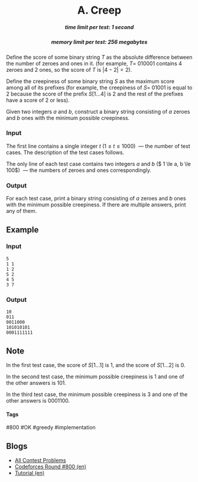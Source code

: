<h1 style='text-align: center;'> A. Creep</h1>

<h5 style='text-align: center;'>time limit per test: 1 second</h5>
<h5 style='text-align: center;'>memory limit per test: 256 megabytes</h5>

Define the score of some binary string $T$ as the absolute difference between the number of zeroes and ones in it. (for example, $T=$ 010001 contains $4$ zeroes and $2$ ones, so the score of $T$ is $|4-2| = 2$).

Define the creepiness of some binary string $S$ as the maximum score among all of its prefixes (for example, the creepiness of $S=$ 01001 is equal to $2$ because the score of the prefix $S[1 \ldots 4]$ is $2$ and the rest of the prefixes have a score of $2$ or less).

Given two integers $a$ and $b$, construct a binary string consisting of $a$ zeroes and $b$ ones with the minimum possible creepiness.

### Input

The first line contains a single integer $t$ $(1\le t\le 1000)$  — the number of test cases. The description of the test cases follows.

The only line of each test case contains two integers $a$ and $b$ ($ 1 \le a, b \le 100$)  — the numbers of zeroes and ones correspondingly.

### Output

For each test case, print a binary string consisting of $a$ zeroes and $b$ ones with the minimum possible creepiness. If there are multiple answers, print any of them.

## Example

### Input


```text
5
1 1
1 2
5 2
4 5
3 7
```
### Output


```text
10
011
0011000
101010101
0001111111
```
## Note

In the first test case, the score of $S[1 \ldots 1]$ is $1$, and the score of $S[1 \ldots 2]$ is $0$.

In the second test case, the minimum possible creepiness is $1$ and one of the other answers is 101.

In the third test case, the minimum possible creepiness is $3$ and one of the other answers is 0001100.



#### Tags 

#800 #OK #greedy #implementation 

## Blogs
- [All Contest Problems](../Codeforces_Round_800_(Div._2).md)
- [Codeforces Round #800 (en)](../blogs/Codeforces_Round_800_(en).md)
- [Tutorial (en)](../blogs/Tutorial_(en).md)
